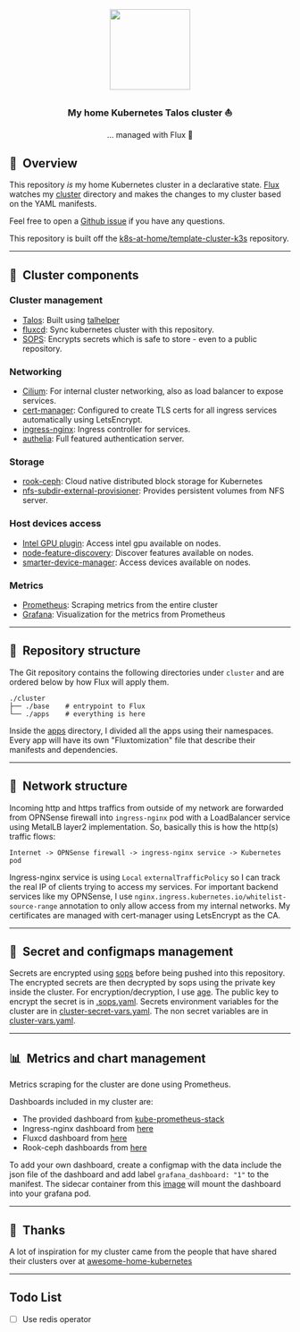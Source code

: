 <div align="center">

<img src="https://camo.githubusercontent.com/5b298bf6b0596795602bd771c5bddbb963e83e0f/68747470733a2f2f692e696d6775722e636f6d2f7031527a586a512e706e67" align="center" width="144px" height="144px"/>

### My home Kubernetes Talos cluster :sailboat:

... managed with Flux :robot:

</div>

## :book:&nbsp; Overview

This repository _is_ my home Kubernetes cluster in a declarative state.
[Flux](https://github.com/fluxcd/flux2) watches my [cluster](./cluster/) directory and makes the changes to my cluster based on the YAML manifests.

Feel free to open a [Github issue](https://github.com/budimanjojo/home-cluster/issues/new/choose) if you have any questions.

This repository is built off the [k8s-at-home/template-cluster-k3s](https://github.com/k8s-at-home/template-cluster-k3s) repository.

---

## :art:&nbsp; Cluster components

### Cluster management

- [Talos](https://www.talos.dev): Built using [talhelper](https://github.com/budimanjojo/talhelper)
- [fluxcd](https://fluxcd.io/): Sync kubernetes cluster with this repository.
- [SOPS](https://toolkit.fluxcd.io/guides/mozilla-sops/): Encrypts secrets which is safe to store - even to a public repository.

### Networking

- [Cilium](https://cilium.io): For internal cluster networking, also as load balancer to expose services.
- [cert-manager](https://cert-manager.io/docs/): Configured to create TLS certs for all ingress services automatically using LetsEncrypt.
- [ingress-nginx](https://github.com/kubernetes/ingress-nginx): Ingress controller for services.
- [authelia](https://www.authelia.com/): Full featured authentication server.

### Storage

- [rook-ceph](https://rook.io): Cloud native distributed block storage for Kubernetes
- [nfs-subdir-external-provisioner](https://github.com/kubernetes-sigs/nfs-subdir-external-provisioner): Provides persistent volumes from NFS server.

### Host devices access

- [Intel GPU plugin](https://github.com/intel/intel-device-plugins-for-kubernetes): Access intel gpu available on nodes.
- [node-feature-discovery](https://github.com/kubernetes-sigs/node-feature-discovery): Discover features available on nodes.
- [smarter-device-manager](https://gitlab.com/arm-research/smarter/smarter-device-manager): Access devices available on nodes.

### Metrics

- [Prometheus](https://prometheus.io/): Scraping metrics from the entire cluster
- [Grafana](https://grafana.com): Visualization for the metrics from Prometheus

---

## :open_file_folder:&nbsp; Repository structure

The Git repository contains the following directories under `cluster` and are ordered below by how Flux will apply them.

```
./cluster
├── ./base    # entrypoint to Flux
└── ./apps    # everything is here
```

Inside the [apps](./cluster/apps/) directory, I divided all the apps using their namespaces.
Every app will have its own "Fluxtomization" file that describe their manifests and dependencies.

---

## :satellite:&nbsp; Network structure

Incoming http and https traffics from outside of my network are forwarded from OPNSense firewall into `ingress-nginx` pod with a LoadBalancer service using MetalLB layer2 implementation.
So, basically this is how the http(s) traffic flows:
```
Internet -> OPNSense firewall -> ingress-nginx service -> Kubernetes pod
```
Ingress-nginx service is using `Local` `externalTrafficPolicy` so I can track the real IP of clients trying to access my services.
For important backend services like my OPNSense, I use `nginx.ingress.kubernetes.io/whitelist-source-range` annotation to only allow access from my internal networks.
My certificates are managed with cert-manager using LetsEncrypt as the CA.

---

## :lock_with_ink_pen:&nbsp; Secret and configmaps management

Secrets are encrypted using [sops](https://github.com/mozilla/sops) before being pushed into this repository.
The encrypted secrets are then decrypted by sops using the private key inside the cluster.
For encryption/decryption, I use [age](https://github.com/FiloSottile/age).
The public key to encrypt the secret is in [.sops.yaml](.sops.yaml).
Secrets environment variables for the cluster are in [cluster-secret-vars.yaml](./cluster/base/config/cluster-secret-vars.sops.yaml).
The non secret variables are in [cluster-vars.yaml](./cluster/base/config/cluster-vars.yaml).

---

## :bar_chart:&nbsp; Metrics and chart management

Metrics scraping for the cluster are done using Prometheus.

Dashboards included in my cluster are:

- The provided dashboard from [kube-prometheus-stack](https://github.com/prometheus-community/helm-charts/tree/main/charts/kube-prometheus-stack)
- Ingress-nginx dashboard from [here](https://github.com/kubernetes/ingress-nginx/tree/main/deploy/grafana/dashboards)
- Fluxcd dashboard from [here](https://github.com/fluxcd/flux2/tree/main/manifests/monitoring/monitoring-config/dashboards)
- Rook-ceph dashboards from [here](https://www.rook.io/docs/rook/v1.10/Storage-Configuration/Monitoring/ceph-monitoring/?h=grafana#grafana-dashboards)

To add your own dashboard, create a configmap with the data include the json file of the dashboard and add label `grafana_dashboard: "1"` to the manifest.
The sidecar container from this [image](https://github.com/kiwigrid/k8s-sidecar) will mount the dashboard into your grafana pod.

---

## :handshake:&nbsp; Thanks

A lot of inspiration for my cluster came from the people that have shared their clusters over at [awesome-home-kubernetes](https://github.com/k8s-at-home/awesome-home-kubernetes)

---

## Todo List

- [ ] Use redis operator
